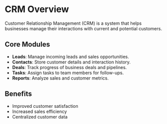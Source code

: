# CRM Overview

Customer Relationship Management (CRM) is a system that helps businesses manage their interactions with current and potential customers.

## Core Modules

- **Leads**: Manage incoming leads and sales opportunities.
- **Contacts**: Store customer details and interaction history.
- **Deals**: Track progress of business deals and pipelines.
- **Tasks**: Assign tasks to team members for follow-ups.
- **Reports**: Analyze sales and customer metrics.

## Benefits

- Improved customer satisfaction
- Increased sales efficiency
- Centralized customer data
